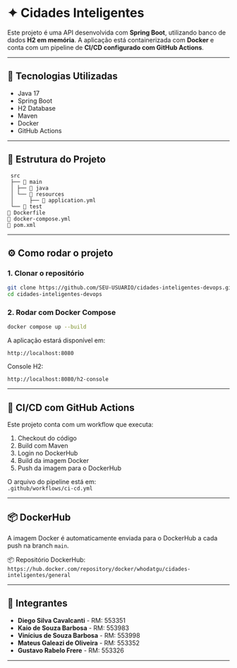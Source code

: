 # ✦️ Cidades Inteligentes

Este projeto é uma API desenvolvida com **Spring Boot**, utilizando banco de dados **H2 em memória**. A aplicação está containerizada com **Docker** e conta com um pipeline de **CI/CD configurado com GitHub Actions**.

---

## 🚀 Tecnologias Utilizadas

- Java 17
- Spring Boot
- H2 Database
- Maven
- Docker
- GitHub Actions

---

## 📁 Estrutura do Projeto

```
 src
 ├── 📂 main
 │ ├── 📂 java
 │ └── 📂 resources
 │     ├── 📄 application.yml
 └── 📂 test
📄 Dockerfile
📄 docker-compose.yml
📄 pom.xml
```

---

## ⚙️ Como rodar o projeto

### 1. Clonar o repositório
```bash
git clone https://github.com/SEU-USUARIO/cidades-inteligentes-devops.git
cd cidades-inteligentes-devops
```

### 2. Rodar com Docker Compose
```bash
docker compose up --build
```

A aplicação estará disponível em:
```
http://localhost:8080
```

Console H2:
```
http://localhost:8080/h2-console
```

---

## 🔄 CI/CD com GitHub Actions

Este projeto conta com um workflow que executa:

1. Checkout do código
2. Build com Maven
3. Login no DockerHub
4. Build da imagem Docker
5. Push da imagem para o DockerHub

O arquivo do pipeline está em:  
`.github/workflows/ci-cd.yml`

---

## 📦 DockerHub

A imagem Docker é automaticamente enviada para o DockerHub a cada push na branch `main`.

📦 Repositório DockerHub:  
`https://hub.docker.com/repository/docker/whodatgu/cidades-inteligentes/general`

---

## 📛 Integrantes

- **Diego Silva Cavalcanti** - RM: 553351
- **Kaio de Souza Barbosa** - RM: 553983
- **Vinícius de Souza Barbosa** - RM: 553998
- **Mateus Galeazi de Oliveira** - RM: 553352
- **Gustavo Rabelo Frere** - RM: 553326

---


